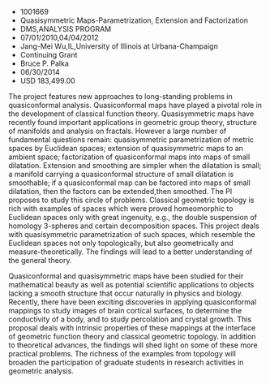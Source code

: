 
* 1001669
* Quasisymmetric Maps-Parametrization, Extension and Factorization
* DMS,ANALYSIS PROGRAM
* 07/01/2010,04/04/2012
* Jang-Mei Wu,IL,University of Illinois at Urbana-Champaign
* Continuing Grant
* Bruce P. Palka
* 06/30/2014
* USD 183,499.00

The project features new approaches to long-standing problems in quasiconformal
analysis. Quasiconformal maps have played a pivotal role in the development of
classical function theory. Quasisymmetric maps have recently found important
applications in geometric group theory, structure of manifolds and analysis on
fractals. However a large number of fundamental questions remain: quasisymmetric
parametrization of metric spaces by Euclidean spaces; extension of
quasisymmetric maps to an ambient space; factorization of quasiconformal maps
into maps of small dilatation. Extension and smoothing are simpler when the
dilatation is small; a manifold carrying a quasiconformal structure of small
dilatation is smoothable; if a quasiconformal map can be factored into maps of
small dilatation, then the factors can be extended,then smoothed. The PI
proposes to study this circle of problems. Classical geometric topology is rich
with examples of spaces which were proved homeomorphic to Euclidean spaces only
with great ingenuity, e.g., the double suspension of homology 3-spheres and
certain decomposition spaces. This project deals with quasisymmetric
parametrization of such spaces, which resemble the Euclidean spaces not only
topologically, but also geometrically and measure-theoretically. The findings
will lead to a better understanding of the general theory.



Quasiconformal and quasisymmetric maps have been studied for their mathematical
beauty as well as potential scientific applications to objects lacking a smooth
structure that occur naturally in physics and biology. Recently, there have been
exciting discoveries in applying quasiconformal mappings to study images of
brain cortical surfaces, to determine the conductivity of a body, and to study
percolation and crystal growth. This proposal deals with intrinsic properties of
these mappings at the interface of geometric function theory and classical
geometric topology. In addition to theoretical advances, the findings will shed
light on some of these more practical problems. The richness of the examples
from topology will broaden the participation of graduate students in research
activities in geometric analysis.
